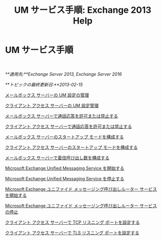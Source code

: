 ﻿---
title: 'UM サービス手順: Exchange 2013 Help'
TOCTitle: UM サービス手順
ms:assetid: 3efa389a-9130-4c02-ab9e-fd4ad5933412
ms:mtpsurl: https://technet.microsoft.com/ja-jp/library/JJ851062(v=EXCHG.150)
ms:contentKeyID: 50555764
ms.date: 04/24/2018
mtps_version: v=EXCHG.150
ms.translationtype: HT
---

# UM サービス手順

 

_**適用先:**Exchange Server 2013, Exchange Server 2016_

_**トピックの最終更新日:**2013-02-15_

[メールボックス サーバーの UM 設定の管理](manage-um-settings-on-a-mailbox-server-exchange-2013-help.md)

[クライアント アクセス サーバーの UM 設定管理](manage-um-settings-on-a-client-access-server-exchange-2013-help.md)

[メールボックス サーバーで通話応答を許可または禁止する](allow-or-prevent-call-answering-on-a-mailbox-server-exchange-2013-help.md)

[クライアント アクセス サーバーで通話応答を許可または禁止する](allow-or-prevent-call-answering-on-a-client-access-server-exchange-2013-help.md)

[メールボックス サーバーのスタートアップ モードを構成する](configure-the-startup-mode-on-a-mailbox-server-exchange-2013-help.md)

[クライアント アクセス サーバーのスタートアップ モードを構成する](configure-the-startup-mode-on-a-client-access-server-exchange-2013-help.md)

[メールボックス サーバーで着信呼び出し数を構成する](configure-the-number-of-incoming-calls-on-a-mailbox-server-exchange-2013-help.md)

[Microsoft Exchange Unified Messaging Service を開始する](start-the-microsoft-exchange-unified-messaging-service-exchange-2013-help.md)

[Microsoft Exchange Unified Messaging Service を停止する](stop-the-microsoft-exchange-unified-messaging-service-exchange-2013-help.md)

[Microsoft Exchange ユニファイド メッセージング呼び出しルーター サービスを開始する](start-the-microsoft-exchange-unified-messaging-call-router-service-exchange-2013-help.md)

[Microsoft Exchange ユニファイド メッセージング呼び出しルーター サービスの停止](stop-the-microsoft-exchange-unified-messaging-call-router-service-exchange-2013-help.md)

[クライアント アクセス サーバーで TCP リスニング ポートを設定する](set-the-tcp-listening-port-on-a-client-access-server-exchange-2013-help.md)

[クライアント アクセス サーバーで TLS リスニング ポートを設定する](set-the-tls-listening-port-on-a-client-access-server-exchange-2013-help.md)

